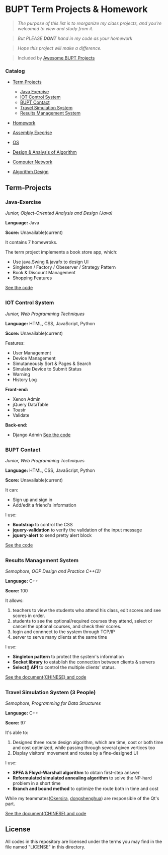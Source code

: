 # BUPT Term Projects & Homework

> *The purpose of this list is to reorganize my class projects, and you're welcomed to view and study from it.*

> *But PLEASE __DONT__ hand in my code as your homework*

> *Hope this project will make a difference.*

> <span align=right> Included by [Awesome BUPT Projects](https://github.com/Awesome-BUPT/Awesome-BUPT-Projects)</span>

### Catalog
* [Term Projects](#pro)
  * [Java Exercise](#java)
  * [IOT Control System](#IOT)
  * [BUPT Contact](#site)
  * [Travel Simulation System](#travel)
  * [Results Management System](#results)

* [Homework](#)
 * [Assembly Execrise](https://github.com/Forec/assembly-exercise/tree/master/code/YeWenting)
 * [OS](https://github.com/YeWenting/BUPT-Homework/tree/master/Operating%20System)
 * [Design & Analysis of Algorithm](https://github.com/YeWenting/BUPT-Homework/tree/master/Data%20Structrue)
 * [Computer Network](https://github.com/YeWenting/BUPT-Homework/tree/master/Computer%20Network)
 * [Algorithm Design](https://github.com/YeWenting/BUPT-Homework/tree/master/Algorithm%20Design)
       
<h2 id='pro'>Term-Projects</h2>

<h3 id='java'>Java-Exercise</h3>

*Junior, Object-Oriented Analysis and Design (Java)*

__Language:__ Java

__Score:__ Unavailable(current)

It contains 7 homewroks.

The term project implements a book store app, which:

- Use java.Swing & javafx to design UI
- Singleton / Factory / Obeserver / Strategy Pattern
- Book & Discount Management
- Shopping Features

[See the code](https://github.com/YeWenting/Java-Exercise)

## <h3 id='IOT'>IOT Control System</h3>

*Junior, Web Programming Techniques*

__Language:__ HTML, CSS, JavaScript, Python

__Score:__ Unavailable(current)

Features:

* User Management
* Device Management
* Simutaneously Sort & Pages & Search
* Simulate Device to Submit Status
* Warning
* History Log

**Front-end:**

- Xenon Admin
- jQuery DataTable
- Toastr
- Validate

**Back-end:**

- Django Admin
[See the code](https://github.com/YeWenting/IOT-website)


## <h3 id='site'>BUPT Contact</h3>

*Junior, Web Programming Techniques*

__Language:__ HTML, CSS, JavaScript, Python

__Score:__ Unavailable(current)

It can:
* Sign up and sign in
* Add/edit a friend's information

I use:
* __Bootstrap__ to control the CSS
* __jquery-validation__ to verify the validation of the input message
* __jquery-alert__ to send pretty alert block

[See the code](https://github.com/YeWenting/BUPT-Contact)

## <h3 id='results'>Results Management System</h3>


*Semophore, OOP Design and Practice C++(2)*

__Language:__ C++

__Score:__ 100

It allows:
 
1. teachers to view the students who attend his class, edit scores and see scores in order.
2. students to see the optional/required courses they attend, select or cancel the optional courses, and check their scores.
3. login and connnect to the system through TCP/IP
4. server to serve many clients at the same time

I use:
* __Singleton pattern__ to protect the system's information
* __Socket library__ to establish the connection between clients & servers
* __Select() API__ to control the multiple clients' status.

[See the document(CHINESE) and code](https://github.com/YeWenting/Results-Management-System)

## <h3 id='travel'>Travel Simulation System (3 People)</h3>

*Semophore, Programming for Data Structures*

__Language:__ C++

__Score:__ 97

It's able to:

1. Designed three route design algorithm, which are time, cost or both time and cost optimized, while passing through several given vertices too
2. Display visitors' movement and routes by a fine-designed UI

I use:
* __SPFA & Floyd–Warshall algorithm__ to obtain first-step answer
* __Reformulated simulated annealing algorithm__ to solve the NP-hard problem in a short time
* __Branch and bound method__ to optimize the route both in time and cost

While my teammates([Okersira](https://github.com/Okersira), [dongshenghua](https://github.com/dongshenghua?tab=following)) are responsible of the Qt's part. 

[See the document(CHINESE) and code](https://github.com/YeWenting/Travel-Simulation-System)


## License

All codes in this repository are licensed under the terms you may find in the file named "LICENSE" in this directory.
